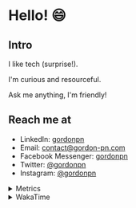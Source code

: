 # Hello! 😄

## Intro

I like tech (surprise!).

I'm curious and resourceful.

Ask me anything, I'm friendly!

## Reach me at

- LinkedIn: [gordonpn](https://www.linkedin.com/in/gordonpn/)
- Email: [contact@gordon-pn.com](mailto:contact@gordon-pn.com)
- Facebook Messenger: [gordonpn](https://www.messenger.com/t/Gordonpn)
- Twitter: [@gordonpn](https://twitter.com/Gordonpn)
- Instagram: [@gordonpn](https://www.instagram.com/gordonpn/)

<details>
  <summary>Metrics</summary>

  <img align="center" src="https://github.com/gordonpn/gordonpn/blob/master/github-metrics.svg" alt="GitHub Metrics">

</details>

<details>
  <summary>WakaTime</summary>

  <!--START_SECTION:waka-->
📊 **This Week I Spent My Time On** 

```text
💬 Programming Languages: 
Java                     3 hrs 49 mins       ██████████████████░░░░░░░   72.71 % 
Other                    37 mins             ███░░░░░░░░░░░░░░░░░░░░░░   11.99 % 
XML                      31 mins             ██░░░░░░░░░░░░░░░░░░░░░░░   09.89 % 
Brazil Dependency Config 15 mins             █░░░░░░░░░░░░░░░░░░░░░░░░   04.79 % 
Bash                     1 min               ░░░░░░░░░░░░░░░░░░░░░░░░░   00.53 % 

🔥 Editors: 
IntelliJ IDEA            4 hrs 37 mins       ██████████████████████░░░   88.01 % 
VS Code                  37 mins             ███░░░░░░░░░░░░░░░░░░░░░░   11.99 % 
```


 Last Updated on 07/10/2024 16:26:03 UTC
<!--END_SECTION:waka-->
</details>

